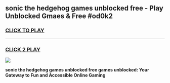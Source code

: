 
## sonic the hedgehog games unblocked free - Play Unblocked Gmaes & Free #od0k2
<h3>
<a href="https://news.freeplayer.one?title=sonic_the_hedgehog_games_unblocked_free&ref=03M">CLICK TO PLAY</a></h3>
<hr>

<h3>
<a href="https://news.freeplayer.one?title=sonic_the_hedgehog_games_unblocked_free&ref=03M">CLICK 2 PLAY</a>
  
</h3>

<a href="https://news.freeplayer.one?title=sonic_the_hedgehog_games_unblocked_free&ref=03M"><img src="https://clearcache.store/games.png"></a>


**sonic the hedgehog games unblocked free games unblocked: Your Gateway to Fun and Accessible Online Gaming**

